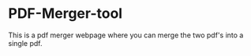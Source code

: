 # PDF-Merger-tool
This is a pdf merger webpage where you can merge the two pdf's into a single pdf.
